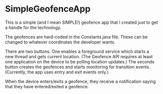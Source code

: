 # SimpleGeofenceApp

This is a simple (and I mean SIMPLE!) geofence app that I created just to get a handle for the technology.

The geofences are hard-coded in the Constants.java file.  These can be changed to whatever coordinates the developer wants.

There are two buttons.  One enables a foreground service which starts a new thread and gets current location.  (The Geofence API 
requires at least one application on the device to be polling location updates.)  The seconds button creates the geofences
and starts monitoring for transition events.  (Currently, the app uses entry and exit events only.)

When the device enters/exits a geofence, they receive a notification saying that they have entered/exited a geofence.
